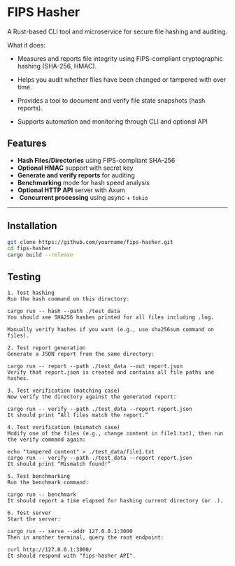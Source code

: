 # FIPS Hasher

A Rust-based CLI tool and microservice for secure file hashing and auditing.

What it does:

- Measures and reports file integrity using FIPS-compliant cryptographic hashing (SHA-256, HMAC).

- Helps you audit whether files have been changed or tampered with over time.

- Provides a tool to document and verify file state snapshots (hash reports).

- Supports automation and monitoring through CLI and optional API

## Features

-  **Hash Files/Directories** using FIPS-compliant SHA-256
-  **Optional HMAC** support with secret key
-  **Generate and verify reports** for auditing
-  **Benchmarking** mode for hash speed analysis
-  **Optional HTTP API** server with Axum
- ️ **Concurrent processing** using async + `tokio`

---

## Installation

```bash
git clone https://github.com/yourname/fips-hasher.git
cd fips-hasher
cargo build --release
```

## Testing

```
1. Test hashing
Run the hash command on this directory:

cargo run -- hash --path ./test_data
You should see SHA256 hashes printed for all files including .log.

Manually verify hashes if you want (e.g., use sha256sum command on files).

2. Test report generation
Generate a JSON report from the same directory:

cargo run -- report --path ./test_data --out report.json
Verify that report.json is created and contains all file paths and hashes.

3. Test verification (matching case)
Now verify the directory against the generated report:

cargo run -- verify --path ./test_data --report report.json
It should print “All files match the report.”

4. Test verification (mismatch case)
Modify one of the files (e.g., change content in file1.txt), then run the verify command again:

echo "tampered content" > ./test_data/file1.txt
cargo run -- verify --path ./test_data --report report.json
It should print “Mismatch found!”

5. Test benchmarking
Run the benchmark command:

cargo run -- benchmark
It should report a time elapsed for hashing current directory (or .).

6. Test server
Start the server:

cargo run -- serve --addr 127.0.0.1:3000
Then in another terminal, query the root endpoint:

curl http://127.0.0.1:3000/
It should respond with "fips-hasher API".
```
